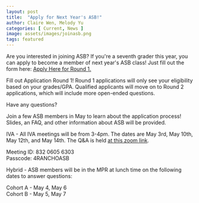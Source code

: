 ```yaml
---
layout: post
title:  "Apply for Next Year's ASB!"
author: Claire Wen, Melody Yu
categories: [ Current, News ]
image: assets/images/joinasb.png
tags: featured
---
```


Are you interested in joining ASB? If you're a seventh grader this year, you can apply to become a member of next year's ASB class! Just fill out the form here: [Apply Here for Round 1.](https://forms.gle/PTnnPvbTyYWfMYAU6)  

Fill out Application Round 1! Round 1 applications will only see your eligibility based on your grades/GPA. Qualified applicants will move on to Round 2 applications, which will include more open-ended questions.

Have any questions?

Join a few ASB members in May to learn about the application process! Slides, an FAQ, and other information about ASB will be provided.

IVA - All IVA meetings will be from 3-4pm. The dates are May 3rd, May 10th, May 12th, and May 14th. The Q&A is held [at this zoom link](https://iusd.zoom.us/j/83206056303?pwd=MVBBemxnUlZ3TU9iL3FYUVhDV015QT09#success).

Meeting ID: 832 0605 6303  
Passcode: 4RANCHOASB

Hybrid - ASB members will be in the MPR at lunch time on the following dates to answer questions:

Cohort A - May 4, May 6  
Cohort B - May 5, May 7
